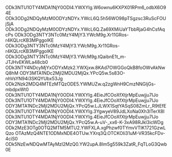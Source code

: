 ODk3NTU1OTY4MDA1NjY0ODI4.YWXYIg.W6ownu6KXPX01RPm6_odbX6O94E
ODk3ODg2NDQyMzM0ODYzNDYx.YWcL6Q.5h56WO98pTSgzsc3RuScFOUjSjA
ODk3ODg2NDQyMzM0ODYzNDYx.YWcL6Q.Za69XMiUaYTbbRjaG4hCsfAqcPs
ODk3ODg3NTY3NTc0MzY4MjY3.YWcM9g.Xr11GRos-r4KQLrcKB3MPggoIKE
ODk3ODg3NTY3NTc0MzY4MjY3.YWcM9g.Xr11GRos-r4KQLrcKB3MPggoIKE
ODk3ODg3NTY3NTc0MzY4MjY3.YWcM9g.tQaibnE1t_m-JTJHvEKWLa48cb0
ODk3NTY4NDcyMjYxODYxMzk2.YWXjxw.8KAd7OWGGoQkB8foOWvAkNwQ8hM
ODY3MTA1NDc2MjI2MDU2MjQx.YPcQ5w.5s83O-nhVsYN94i3SKQYUbx53Jg
ODk2Nzk2MDQ4MTEzMTQzODE5.YWMUZw.q2zgWnH9CmzNNGljGs-mbdpxWt0
ODk3NTU1OTY4MDA1NjY0ODI4.YWXYIg.4EieJfCOoXfXtjrMpEuwjju7IJo
ODk3NTU1OTY4MDA1NjY0ODI4.YWXYIg.4EieJfCOoXfXtjrMpEuwjju7IJo
ODY3MTA1NDc2MjI2MDU2MjQx.YPcQ5w.LJLWX1SqtYASqS08ZmLr_R9tEfE
ODk3NTU1OTY4MDA1NjY0ODI4.YWXYIg.3YgwyeV89JdLXoNa0Xh3lTerX8I
ODk3NTU1OTY4MDA1NjY0ODI4.YWXYIg.4EieJfCOoXfXtjrMpEuwjju7IJo
ODY3MTA1NDc2MjI2MDU2MjQx.YPcQ5w.A-uV-_xx6-K-3xA98RJkl3icWDg
ODk2MzE3OTg0OTQ2MTM5MTU2.YWFXLA.xgPhzwf0TYmvVTIK1721GzwLQzo
OTAzMzQ4NTE1ODMxNDE4OTUw.YXrq3Q.OTCKOIi31uM-VR35kcFDv-4ciS0
ODk5NzEwNDQwMTAyMzI2MzQ0.YW2upA.8Im5g559k3ZatR_FqTLoG3Qwb0E
